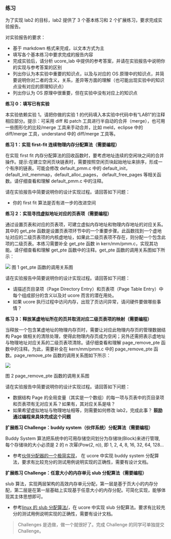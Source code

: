 ### 练习

为了实现 lab2 的目标，lab2 提供了 3 个基本练习和 2 个扩展练习，要求完成实验报告。

对实验报告的要求：

- 基于 markdown 格式来完成，以文本方式为主
- 填写各个基本练习中要求完成的报告内容
- 完成实验后，请分析 ucore_lab 中提供的参考答案，并请在实验报告中说明你的实现与参考答案的区别
- 列出你认为本实验中重要的知识点，以及与对应的 OS 原理中的知识点，并简要说明你对二者的含义，关系，差异等方面的理解（也可能出现实验中的知识点没有对应的原理知识点）
- 列出你认为 OS 原理中很重要，但在实验中没有对应上的知识点

**练习 0：填写已有实验**

本实验依赖实验 1。请把你做的实验 1 的代码填入本实验中代码中有“LAB1”的注释相应部分。提示：可采用 diff 和 patch 工具进行半自动的合并（merge），也可用一些图形化的比较/merge 工具来手动合并，比如 meld，eclipse 中的 diff/merge 工具，understand 中的 diff/merge 工具等。

**练习 1：实现 first-fit 连续物理内存分配算法（需要编程）**

在实现 first fit
内存分配算法的回收函数时，要考虑地址连续的空闲块之间的合并操作。提示:在建立空闲页块链表时，需要按照空闲页块起始地址来排序，形成一个有序的链表。可能会修改 default_pmm.c 中的 default_init，default_init_memmap，default_alloc_pages，
default_free_pages 等相关函数。请仔细查看和理解 default_pmm.c 中的注释。

请在实验报告中简要说明你的设计实现过程。请回答如下问题：

- 你的 first fit 算法是否有进一步的改进空间

**练习 2：实现寻找虚拟地址对应的页表项（需要编程）**

通过设置页表和对应的页表项，可建立虚拟内存地址和物理内存地址的对应关系。其中的 get_pte 函数是设置页表项环节中的一个重要步骤。此函数找到一个虚地址对应的二级页表项的内核虚地址，如果此二级页表项不存在，则分配一个包含此项的二级页表。本练习需要补全 get_pte 函数
in
kern/mm/pmm.c，实现其功能。请仔细查看和理解 get_pte 函数中的注释。get_pte 函数的调用关系图如下所示：

![](../lab2_figs/image001.png)
图 1 get_pte 函数的调用关系图

请在实验报告中简要说明你的设计实现过程。请回答如下问题：

- 请描述页目录项（Page Directory Entry）和页表项（Page Table Entry）中每个组成部分的含义以及对 ucore 而言的潜在用处。
- 如果 ucore 执行过程中访问内存，出现了页访问异常，请问硬件要做哪些事情？

**练习 3：释放某虚地址所在的页并取消对应二级页表项的映射（需要编程）**

当释放一个包含某虚地址的物理内存页时，需要让对应此物理内存页的管理数据结构 Page 做相关的清除处理，使得此物理内存页成为空闲；另外还需把表示虚地址与物理地址对应关系的二级页表项清除。请仔细查看和理解 page_remove_pte 函数中的注释。为此，需要补全在
kern/mm/pmm.c 中的 page_remove_pte 函数。page_remove_pte 函数的调用关系图如下所示：

![](../lab2_figs/image002.png)

图 2 page_remove_pte 函数的调用关系图

请在实验报告中简要说明你的设计实现过程。请回答如下问题：

- 数据结构 Page 的全局变量（其实是一个数组）的每一项与页表中的页目录项和页表项有无对应关系？如果有，其对应关系是啥？
- 如果希望虚拟地址与物理地址相等，则需要如何修改 lab2，完成此事？ **鼓励通过编程来具体完成这个问题**

**扩展练习 Challenge：buddy system（伙伴系统）分配算法（需要编程）**

Buddy System 算法把系统中的可用存储空间划分为存储块(Block)来进行管理, 每个存储块的大小必须是 2 的 n 次幂(Pow(2, n)), 即 1, 2, 4, 8, 16, 32, 64, 128...

- 参考[伙伴分配器的一个极简实现](http://coolshell.cn/articles/10427.html)， 在 ucore 中实现 buddy system 分配算法，要求有比较充分的测试用例说明实现的正确性，需要有设计文档。

**扩展练习 Challenge：任意大小的内存单元 slub 分配算法（需要编程）**

slub 算法，实现两层架构的高效内存单元分配，第一层是基于页大小的内存分配，第二层是在第一层基础上实现基于任意大小的内存分配。可简化实现，能够体现其主体思想即可。

- 参考[linux 的 slub 分配算法/](http://www.ibm.com/developerworks/cn/linux/l-cn-slub/)，在 ucore 中实现 slub 分配算法。要求有比较充分的测试用例说明实现的正确性，需要有设计文档。

> Challenges 是选做，做一个就很好了。完成 Challenge 的同学可单独提交 Challenge。
